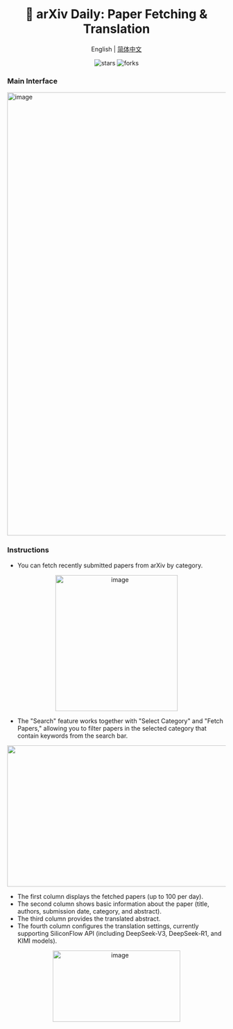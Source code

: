 <div align="center">
  <h1>📕 arXiv Daily: Paper Fetching & Translation</h1>
  <div>
    <a >English</a> | 
    <a href="https://github.com/Kamio-Misuzu/arxiv_daily_ts/blob/main/%E4%B8%AD%E6%96%87%E8%AF%B4%E6%98%8E.md">简体中文</a> 
  </div>
  <p>
    <img src="https://img.shields.io/github/stars/Kamio-Misuzu/arxiv_daily_ts?style=social" alt="stars">
    <img src="https://img.shields.io/github/forks/Kamio-Misuzu/arxiv_daily_ts?style=social" alt="forks">
  </p>
</div>


### Main Interface
<img width="1920" height="1020" alt="image" src="https://github.com/user-attachments/assets/5b68158c-0c63-4ee4-861d-50bd19cfb5ce" />


### Instructions
- You can fetch recently submitted papers from arXiv by category.
<div align="center">
<img width="282" height="313" alt="image" src="https://github.com/user-attachments/assets/fc4ae6d7-27fd-42ca-b154-bf01f244946b" />
</div>

- The "Search" feature works together with "Select Category" and "Fetch Papers," allowing you to filter papers in the selected category that contain keywords from the search bar.

<div align="center">
<img width="1889" height="325" alt="image" src="https://github.com/user-attachments/assets/b813f15e-6724-4c11-8485-0552addcaa7a" />
</div>

- The first column displays the fetched papers (up to 100 per day).
- The second column shows basic information about the paper (title, authors, submission date, category, and abstract).
- The third column provides the translated abstract.
- The fourth column configures the translation settings, currently supporting SiliconFlow API (including DeepSeek-V3, DeepSeek-R1, and KIMI models).

<div align="center">
<img width="294" height="164" alt="image" src="https://github.com/user-attachments/assets/f840a57e-8ca6-41c8-9ad6-d5ce59878579" />
</div>
